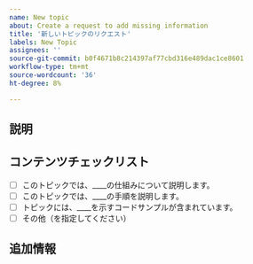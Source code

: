 ```yaml
---
name: New topic
about: Create a request to add missing information
title: '新しいトピックのリクエスト'
labels: New Topic
assignees: ''
source-git-commit: b0f4671b8c214397af77cbd316e489dac1ce8601
workflow-type: tm+mt
source-wordcount: '36'
ht-degree: 8%

---
```



## 説明

<!-- (REQUIRED) What topic is missing? -->

## コンテンツチェックリスト

<!-- (REQUIRED) List specific information or details to include in this topic. -->

<!-- Use the following checklist template as a starting point -->

- [ ] このトピックでは、____の仕組みについて説明します。
- [ ] このトピックでは、____の手順を説明します。
- [ ] トピックには、____を示すコードサンプルが含まれています。
- [ ] その他（を指定してください）

## 追加情報

<!-- (OPTIONAL) Any information you already know or other online resources that cover this topic -->

<!--
Thank you for taking the time to report this issue!
GitHub Issues in this repo should relate to this project's codebase.

Before submitting this issue, please make sure you are complying with our Code of Conduct:
https://github.com/AdobeDocs/commerce-operations.en/blob/main/code-of-conduct.md

Issues that do not comply with our Code of Conduct or do not contain enough information may be closed at the maintainers' discretion.

Feel free to remove this section before creating this issue.
-->
